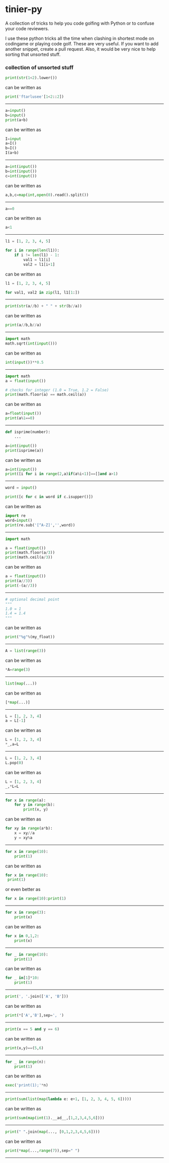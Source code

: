 # tinier-py
A collection of tricks to help you code golfing with Python or to confuse your code reviewers.

I use these python tricks all the time when clashing in shortest mode on codingame or playing code golf. These are very useful. If you want to add another snippet, create a pull request. Also, it would be very nice to help sorting that unsorted stuff.


### collection of unsorted stuff

```py
print(str(1<2).lower())
```
can be written as
```py
print('ftarlusee'[1<2::2])
```
<hr />

```py
a=input()
b=input()
print(a+b)
```
can be written as
```py
I=input
a=I()
b=I()
I(a+b)
```
<hr />

```py
a=int(input())
b=int(input())
c=int(input())
```
can be written as
```py
a,b,c=map(int,open(0).read().split())
```
<hr />

```py
a==0
```
can be written as
```py
a<1
```
<hr />

```py
l1 = [1, 2, 3, 4, 5]

for i in range(len(l1)):
	if i != len(l1) - 1:
		val1 = l1[i]
		val2 = l1[i+1]
```
can be written as
```py
l1 = [1, 2, 3, 4, 5]

for val1, val2 in zip(l1, l1[1:])
```
<hr />

```py
print(str(a//b) + " " + str(b//a))
```
can be written as
```py
print(a//b,b//a)
```
<hr />

```py
import math
math.sqrt(int(input()))
```
can be written as
```py
int(input())**0.5
```
<hr />

```py
import math
a = float(input())

# checks for integer (1.0 = True, 1.2 = False)
print(math.floor(a) == math.ceil(a))
```
can be written as
```py
a=float(input())
print(a%1==0)
```
<hr />

```py
def isprime(number):
	...

a=int(input())
print(isprime(a))
```
can be written as
```py
a=int(input())
print([i for i in range(2,a)if(a%i<1)]==[]and a>1)
```
<hr />

```py
word = input()

print([c for c in word if c.isupper()])
```
can be written as
```py
import re
word=input()
print(re.sub('[^A-Z]','',word))
```
<hr />

```py
import math

a = float(input())
print(math.floor(a/3))
print(math.ceil(a/3))
```
can be written as
```py
a = float(input())
print(a//3))
print(-(a//3))
```
<hr />

```py
# optional decimal point
"""
1.0 = 1
1.4 = 1.4
"""
```
can be written as
```py
print("%g"%(my_float))
```
<hr />

```py
A = list(range(3))
```
can be written as
```py
*A=range(3)
```
<hr />

```py
list(map(...))
```
can be written as
```py
[*map(...)]
```
<hr />

```py
L = [1, 2, 3, 4]
a = L[-1]
```
can be written as
```py
L = [1, 2, 3, 4]
*_,a=L
```
<hr />

```py
L = [1, 2, 3, 4]
L.pop(0)
```
can be written as
```py
L = [1, 2, 3, 4]
_,*L=L
```
<hr />

```py
for x in range(a):
	for y in range(b):
		print(x, y)
```
can be written as
```py
for xy in range(a*b):
	x = xy//a
	y = xy%a
```
<hr />

```py
for x in range(10):
	print(1)
```
can be written as
```py
for x in range(10):
 print(1)
```
or even better as
```py
for x in range(10):print(1)
```
<hr />

```py
for x in range(3):
	print(x)
```
can be written as
```py
for x in 0,1,2:
	print(x)
```
<hr />

```py
for _ in range(10):
	print(1)
```
can be written as
```py
for _ in[1]*10:
	print(1)
```
<hr />

```py
print(', '.join(['A', 'B']))
```
can be written as
```py
print(*['A','B'],sep=', ')
```
<hr />

```py
print(x == 5 and y == 6)
```
can be written as
```py
print(x,y)==(5,6)
```
<hr />

```py
for _ in range(n):
	print(1)
```
can be written as
```py
exec('print(1);'*n)
```
<hr />

```py
print(sum(list(map(lambda e: e+1, [1, 2, 3, 4, 5, 6]))))
```
can be written as
```py
print(sum(map(int(1).__ad__,[1,2,3,4,5,6])))
```
<hr />

```py
print(" ".join(map(..., [0,1,2,3,4,5,6])))
```
can be written as
```py
print(*map(...,range(7)),sep=" ")
```
<hr />
